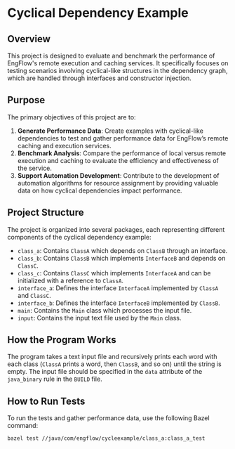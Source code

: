 # Cyclical Dependency Example

## Overview

This project is designed to evaluate and benchmark the performance of EngFlow's remote execution and caching services. It specifically focuses on testing scenarios involving cyclical-like structures in the dependency graph, which are handled through interfaces and constructor injection.

## Purpose

The primary objectives of this project are to:

1. **Generate Performance Data**: Create examples with cyclical-like dependencies to test and gather performance data for EngFlow’s remote caching and execution services.
2. **Benchmark Analysis**: Compare the performance of local versus remote execution and caching to evaluate the efficiency and effectiveness of the service.
3. **Support Automation Development**: Contribute to the development of automation algorithms for resource assignment by providing valuable data on how cyclical dependencies impact performance.

## Project Structure

The project is organized into several packages, each representing different components of the cyclical dependency example:

- `class_a`: Contains `ClassA` which depends on `ClassB` through an interface.
- `class_b`: Contains `ClassB` which implements `InterfaceB` and depends on `ClassC`.
- `class_c`: Contains `ClassC` which implements `InterfaceA` and can be initialized with a reference to `ClassA`.
- `interface_a`: Defines the interface `InterfaceA` implemented by `ClassA` and `ClassC`.
- `interface_b`: Defines the interface `InterfaceB` implemented by `ClassB`.
- `main`: Contains the `Main` class which processes the input file.
- `input`: Contains the input text file used by the `Main` class.

## How the Program Works

The program takes a text input file and recursively prints each word with each class (`ClassA` prints a word, then `ClassB`, and so on) until the string is empty. The input file should be specified in the `data` attribute of the `java_binary` rule in the `BUILD` file.

## How to Run Tests

To run the tests and gather performance data, use the following Bazel command:

```sh
bazel test //java/com/engflow/cycleexample/class_a:class_a_test
